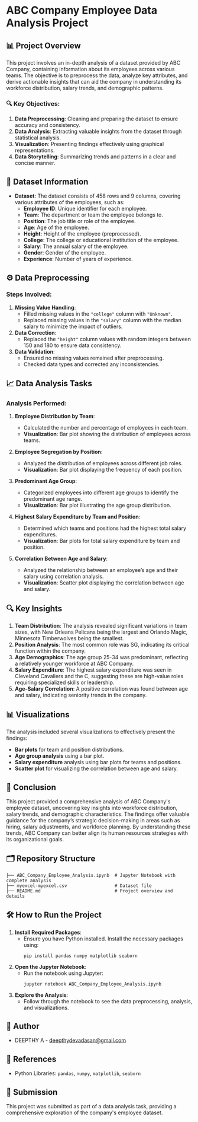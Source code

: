# ABC Company Employee Data Analysis Project

## 📊 Project Overview

This project involves an in-depth analysis of a dataset provided by ABC Company, containing information about its employees across various teams. The objective is to preprocess the data, analyze key attributes, and derive actionable insights that can aid the company in understanding its workforce distribution, salary trends, and demographic patterns.

### 🔍 **Key Objectives:**
1. **Data Preprocessing**: Cleaning and preparing the dataset to ensure accuracy and consistency.
2. **Data Analysis**: Extracting valuable insights from the dataset through statistical analysis.
3. **Visualization**: Presenting findings effectively using graphical representations.
4. **Data Storytelling**: Summarizing trends and patterns in a clear and concise manner.

## 📂 Dataset Information

- **Dataset**: The dataset consists of 458 rows and 9 columns, covering various attributes of the employees, such as:
  - **Employee ID**: Unique identifier for each employee.
  - **Team**: The department or team the employee belongs to.
  - **Position**: The job title or role of the employee.
  - **Age**: Age of the employee.
  - **Height**: Height of the employee (preprocessed).
  - **College**: The college or educational institution of the employee.
  - **Salary**: The annual salary of the employee.
  - **Gender**: Gender of the employee.
  - **Experience**: Number of years of experience.

## ⚙️ Data Preprocessing

### **Steps Involved:**
1. **Missing Value Handling**:
   - Filled missing values in the `"college"` column with `"Unknown"`.
   - Replaced missing values in the `"salary"` column with the median salary to minimize the impact of outliers.
2. **Data Correction**:
   - Replaced the `"height"` column values with random integers between 150 and 180 to ensure data consistency.
3. **Data Validation**:
   - Ensured no missing values remained after preprocessing.
   - Checked data types and corrected any inconsistencies.

## 📈 Data Analysis Tasks

### **Analysis Performed:**
1. **Employee Distribution by Team**:
   - Calculated the number and percentage of employees in each team.
   - **Visualization**: Bar plot showing the distribution of employees across teams.

2. **Employee Segregation by Position**:
   - Analyzed the distribution of employees across different job roles.
   - **Visualization**: Bar plot displaying the frequency of each position.

3. **Predominant Age Group**:
   - Categorized employees into different age groups to identify the predominant age range.
   - **Visualization**: Bar plot illustrating the age group distribution.

4. **Highest Salary Expenditure by Team and Position**:
   - Determined which teams and positions had the highest total salary expenditures.
   - **Visualization**: Bar plots for total salary expenditure by team and position.

5. **Correlation Between Age and Salary**:
   - Analyzed the relationship between an employee’s age and their salary using correlation analysis.
   - **Visualization**: Scatter plot displaying the correlation between age and salary.

## 🔍 Key Insights

1. **Team Distribution**: The analysis revealed significant variations in team sizes, with New Orleans Pelicans being the largest and Orlando Magic, Minnesota Timberwolves being the smallest.
2. **Position Analysis**: The most common role was SG, indicating its critical function within the company.
3. **Age Demographics**: The age group 25-34 was predominant, reflecting a relatively younger workforce at ABC Company.
4. **Salary Expenditure**: The highest salary expenditure was seen in Cleveland Cavaliers and the C, suggesting these are high-value roles requiring specialized skills or leadership.
5. **Age-Salary Correlation**: A positive correlation was found between age and salary, indicating seniority trends in the company.

## 📊 Visualizations

The analysis included several visualizations to effectively present the findings:
- **Bar plots** for team and position distributions.
- **Age group analysis** using a bar plot.
- **Salary expenditure** analysis using bar plots for teams and positions.
- **Scatter plot** for visualizing the correlation between age and salary.

## 📑 Conclusion

This project provided a comprehensive analysis of ABC Company's employee dataset, uncovering key insights into workforce distribution, salary trends, and demographic characteristics. The findings offer valuable guidance for the company’s strategic decision-making in areas such as hiring, salary adjustments, and workforce planning. By understanding these trends, ABC Company can better align its human resources strategies with its organizational goals.

## 🗂️ Repository Structure

```
├── ABC_Company_Employee_Analysis.ipynb  # Jupyter Notebook with complete analysis
├── myexcel-myexcel.csv                  # Dataset file
├── README.md                            # Project overview and details
```

## 🛠️ How to Run the Project

1. **Install Required Packages**:
   - Ensure you have Python installed. Install the necessary packages using:
     ```
     pip install pandas numpy matplotlib seaborn
     ```
2. **Open the Jupyter Notebook**:
   - Run the notebook using Jupyter:
     ```
     jupyter notebook ABC_Company_Employee_Analysis.ipynb
     ```
3. **Explore the Analysis**:
   - Follow through the notebook to see the data preprocessing, analysis, and visualizations.

## 📝 Author

- DEEPTHY A - deepthydevadasan@gmail.com

## 🔗 References

- Python Libraries: `pandas`, `numpy`, `matplotlib`, `seaborn`

## 📅 Submission
This project was submitted as part of a data analysis task, providing a comprehensive exploration of the company's employee dataset.

